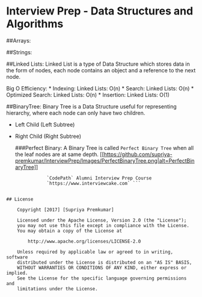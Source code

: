 # Interview Prep - Data Structures and Algorithms 

##Arrays:

##Strings:

##Linked Lists:
 Linked List is a type of Data Structure which stores data in the form of nodes,
 each node contains an object and a reference to the next node.
                
Big O Efficiency:
                * Indexing: Linked Lists: O(n)
                * Search: Linked Lists: O(n)
                * Optimized Search: Linked Lists: O(n)
                * Insertion: Linked Lists: O(1)


##BinaryTree:
Binary Tree is a Data Structure useful for representing hierarchy, where each node can only have two children.

* Left Child (Left Subtree)
* Right Child (Right Subtree)

    ###Perfect Binary:
    A Binary Tree is called `Perfect Binary Tree` when all the leaf nodes are at same depth.
    [[https://github.com/supriya-premkumar/InterviewPrep/Images/PerfectBinaryTree.png|alt=PerfectBinaryTree]]
    

    



``` Reference: Elements of Programming Interviews in Java
               `CodePath` Alumni Interview Prep Course
               `https://www.interviewcake.com` ```


## License

    Copyright [2017] [Supriya Premkumar]

    Licensed under the Apache License, Version 2.0 (the "License");
    you may not use this file except in compliance with the License.
    You may obtain a copy of the License at

        http://www.apache.org/licenses/LICENSE-2.0

    Unless required by applicable law or agreed to in writing, software
    distributed under the License is distributed on an "AS IS" BASIS,
    WITHOUT WARRANTIES OR CONDITIONS OF ANY KIND, either express or implied.
    See the License for the specific language governing permissions and
    limitations under the License.
